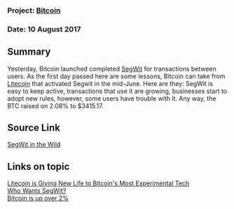 ### Project: [Bitcoin](../projects/bitcoin.md)
### Date: 10 August 2017
## Summary
Yesterday, Bitcoin launched completed [SegWit](bitcoin_09-08-17.md) for transactions between users. As the first day passed here are some lessons, Bitcoin can take from [Litecoin](../projects/litecoin.md) that activated Segwit in the mid-June. Here are they: SegWit is easy to keep active, transactions that use it are growing, businesses start to adopt new rules, however, some users have trouble with it. Any way, the BTC raised on 2.08% to $3415.17.
## Source Link
[SegWit in the Wild](https://www.coindesk.com/segwit-wild-can-bitcoin-learn-litecoin/)  
## Links on topic
[Litecoin is Giving New Life to Bitcoin's Most Experimental Tech](https://www.coindesk.com/litecoin-giving-new-life-bitcoins-experimental-tech/)  
[Who Wants SegWit?](https://zander.github.io/posts/Who%20Wants%20SegWit/)  
[Bitcoin is up over 2%](https://coinmarketcap.com/currencies/bitcoin/)
